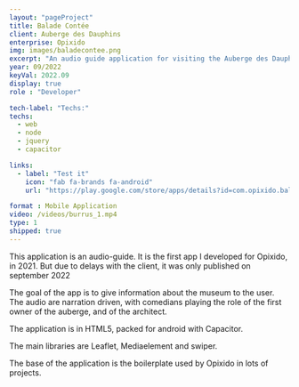 ```yaml
---
layout: "pageProject"
title: Balade Contée
client: Auberge des Dauphins
enterprise: Opixido
img: images/baladecontee.png
excerpt: "An audio guide application for visiting the Auberge des Dauphins."
year: 09/2022
keyVal: 2022.09
display: true
role : "Developer"

tech-label: "Techs:"
techs:
  - web
  - node
  - jquery
  - capacitor

links:
  - label: "Test it"
    icon: "fab fa-brands fa-android"
    url: "https://play.google.com/store/apps/details?id=com.opixido.baladecontee"

format : Mobile Application
video: /videos/burrus_1.mp4
type: 1
shipped: true
---
```

<p>This application is an audio-guide. It is the first app I developed for Opixido, in 2021. But due to delays with the client, it was only published on september 2022</p>
<p>The goal of the app is to give information about the museum to the user. The audio are narration driven, with comedians playing the role of the first owner of the auberge, and of the architect.</p>
<p>The application is in HTML5, packed for android with Capacitor.</p>
<p>The main libraries are Leaflet, Mediaelement and swiper.</p>
<p>The base of the application is the boilerplate used by Opixido in lots of projects.</p>


